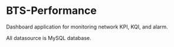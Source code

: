 # BTS-Performance

Dashboard application for monitoring network KPI, KQI, and alarm. 

All datasource is MySQL database.
